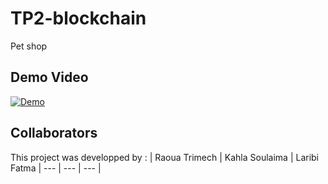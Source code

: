 # TP2-blockchain
Pet shop
## Demo Video
[![Demo]()](https://clipchamp.com/watch/EhR8oJvcne0)
## Collaborators
This project was developped by :
| Raoua Trimech | Kahla Soulaima | Laribi Fatma 
| --- | --- | --- |
